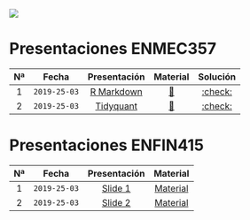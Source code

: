 ![](https://escudouchile.files.wordpress.com/2012/06/logo-facultad-de-economc3ada-y-negocios-universidad-de-chile.png)

# Presentaciones ENMEC357
                                                                                                                        
|Nª   |Fecha       |Presentación                              |Material                                                             |Solución                                                              | 
|:---:|:---:       |:---:                                     |:---:                                                                |:---:                                                                 |
|1    |`2019-25-03`|[R Markdown](xaringan/enmec_t1/index.html)|[:link:](https://www.dropbox.com/s/mmil33cylowumkz/material.zip?dl=1)|[:check:](https://www.dropbox.com/s/gjr3cvgphlue3at/solution.zip?dl=1)|
|2    |`2019-25-03`|[Tidyquant](xaringan/enmec_t1/index.html) |[:link:](https://www.dropbox.com/s/mmil33cylowumkz/material.zip?dl=1)|[:check:](https://www.dropbox.com/s/gjr3cvgphlue3at/solution.zip?dl=1)|


# Presentaciones ENFIN415

|Nª   |Fecha       |Presentación                              |Material                                                               |
|:---:|:---:       |:---:                                     |:---:                                                                  |  
|1    |`2019-25-03`|[Slide 1](xaringan/enmec_t1/index.html)   |[Material](https://www.dropbox.com/s/mmil33cylowumkz/material.zip?dl=1)| 
|2    |`2019-25-03`|[Slide 2](beamer/enfin_t2/index.pdf)      |[Material](https://www.dropbox.com/s/mmil33cylowumkz/material.zip?dl=1)| 